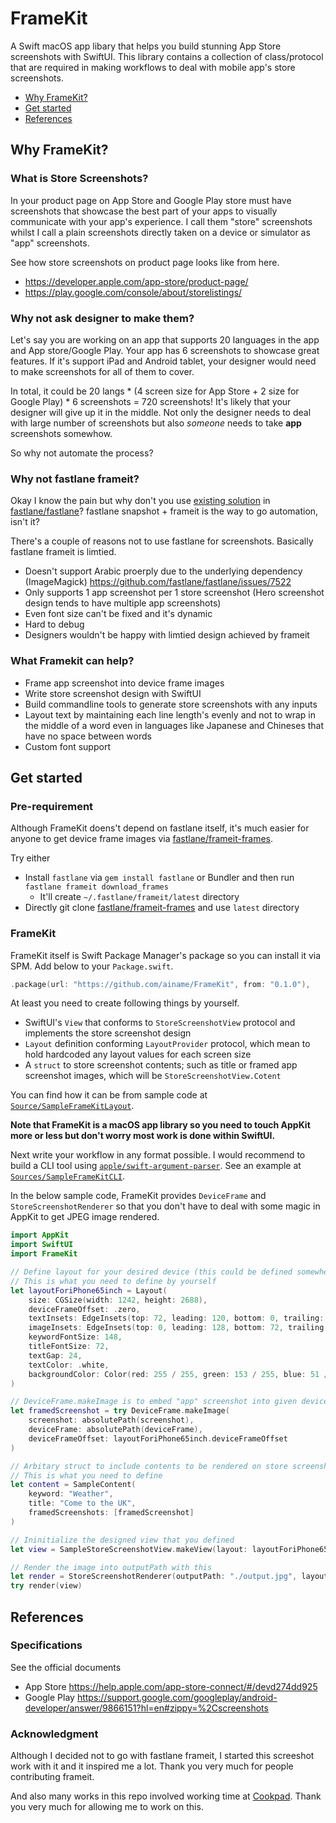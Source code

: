 # FrameKit

A Swift macOS app libary that helps you build stunning App Store screenshots with SwiftUI. This library contains a collection of class/protocol that are required in making workflows to deal with mobile app's store screenshots.

* [Why FrameKit?](https://github.com/ainame/FrameKit#why-framekit)
* [Get started](https://github.com/ainame/FrameKit#get-started)
* [References](https://github.com/ainame/FrameKit#references)

## Why FrameKit?

### What is Store Screenshots?

In your product page on App Store and Google Play store must have screenshots that showcase the best part of your apps to visually communicate with your app's experience. I call them "store" screenshots whilst I call a plain screenshots directly taken on a device or simulator as "app" screenshots.

See how store screenshots on product page looks like from here.
* https://developer.apple.com/app-store/product-page/
* https://play.google.com/console/about/storelistings/

### Why not ask designer to make them?

Let's say you are working on an app that supports 20 languages in the app and App store/Google Play. Your app has 6 screenshots to showcase great features. If it's support iPad and Android tablet, your designer would need to make screenshots for all of them to cover.

In total, it could be 20 langs \* (4 screen size for App Store + 2 size for Google Play) \* 6 screenshots = 720 screenshots! It's likely that your designer will give up it in the middle. Not only the designer needs to deal with large number of screenshots but also *someone* needs to take **app** screenshots somewhow.

So why not automate the process?

### Why not fastlane frameit?

Okay I know the pain but why don't you use [existing solution](https://docs.fastlane.tools/getting-started/ios/screenshots/) in [fastlane/fastlane](https://github.com/fastlane/fastlane)? fastlane snapshot + frameit is the way to go automation, isn't it?

There's a couple of reasons not to use fastlane for screenshots. Basically fastlane frameit is limtied.

* Doesn't support Arabic proerply due to the underlying dependency (ImageMagick) https://github.com/fastlane/fastlane/issues/7522
* Only supports 1 app screenshot per 1 store screenshot (Hero screenshot design tends to have multiple app screenshots)
* Even font size can't be fixed and it's dynamic
* Hard to debug
* Designers wouldn't be happy with limtied design achieved by frameit

### What Framekit can help?

* Frame app screenshot into device frame images
* Write store screenshot design with SwiftUI
* Build commandline tools to generate store screenshots with any inputs
* Layout text by maintaining each line length's evenly and not to wrap in the middle of a word even in languages like Japanese and Chineses that have no space between words
* Custom font support

## Get started

### Pre-requirement

Although FrameKit doens't depend on fastlane itself, it's much easier for anyone to get device frame images via [fastlane/frameit-frames](https://github.com/fastlane/frameit-frames).

Try either

* Install `fastlane` via `gem install fastlane` or Bundler and then run `fastlane frameit download_frames`
   * It'll create `~/.fastlane/frameit/latest` directory
* Directly git clone [fastlane/frameit-frames](https://github.com/fastlane/frameit-frames) and use `latest` directory

### FrameKit

FrameKit itself is Swift Package Manager's package so you can install it via SPM. Add below to your `Package.swift`.

```swift
.package(url: "https://github.com/ainame/FrameKit", from: "0.1.0"),
```

At least you need to create following things by yourself.

* SwiftUI's `View` that conforms to `StoreScreenshotView` protocol and implements the store screenshot design
* `Layout` definition conforming `LayoutProvider` protocol, which mean to hold hardcoded any layout values for each screen size
* A `struct` to store screenshot contents; such as title or framed app screenshot images, which will be `StoreScreenshotView.Cotent`

You can find how it can be from sample code at [`Source/SampleFrameKitLayout`](https://github.com/ainame/FrameKit/tree/main/Sources/SampleFrameKitLayout).

**Note that FrameKit is a macOS app library so you need to touch AppKit more or less but don't worry most work is done within SwiftUI.**

Next write your workflow in any format possible. I would recommend to build a CLI tool using [`apple/swift-argument-parser`](https://github.com/apple/swift-argument-parser). See an example at [`Sources/SampleFrameKitCLI`](https://github.com/ainame/FrameKit/tree/main/Sources/SampleFrameKitCLI).

In the below sample code, FrameKit provides `DeviceFrame` and `StoreScreenshotRenderer` so that you don't have to deal with some magic in AppKit to get JPEG image rendered.

```swift
import AppKit
import SwiftUI
import FrameKit

// Define layout for your desired device (this could be defined somewhere as static property)
// This is what you need to define by yourself
let layoutForiPhone65inch = Layout(
    size: CGSize(width: 1242, height: 2688),
    deviceFrameOffset: .zero,
    textInsets: EdgeInsets(top: 72, leading: 120, bottom: 0, trailing: 120),
    imageInsets: EdgeInsets(top: 0, leading: 128, bottom: 72, trailing: 128),
    keywordFontSize: 148,
    titleFontSize: 72,
    textGap: 24,
    textColor: .white,
    backgroundColor: Color(red: 255 / 255, green: 153 / 255, blue: 51 / 255)
)

// DeviceFrame.makeImage is to embed "app" screenshot into given device frame
let framedScreenshot = try DeviceFrame.makeImage(
    screenshot: absolutePath(screenshot),
    deviceFrame: absolutePath(deviceFrame),
    deviceFrameOffset: layoutForiPhone65inch.deviceFrameOffset
)

// Arbitary struct to include contents to be rendered on store screenshtos
// This is what you need to define
let content = SampleContent(
    keyword: "Weather",
    title: "Come to the UK",
    framedScreenshots: [framedScreenshot]
)

// Ininitialize the designed view that you defined
let view = SampleStoreScreenshotView.makeView(layout: layoutForiPhone65inch, content: content)

// Render the image into outputPath with this
let render = StoreScreenshotRenderer(outputPath: "./output.jpg", layoutDirection: .leftToRight)
try render(view)
```

## References

### Specifications

See the official documents

* App Store https://help.apple.com/app-store-connect/#/devd274dd925
* Google Play https://support.google.com/googleplay/android-developer/answer/9866151?hl=en#zippy=%2Cscreenshots

### Acknowledgment

Although I decided not to go with fastlane frameit, I started this screeshot work with it and it inspired me a lot.
Thank you very much for people contributing frameit.

And also many works in this repo involved working time at [Cookpad](https://careers.cookpad.com/).
Thank you very much for allowing me to work on this.
